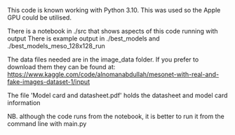 This code is known working with Python 3.10. This was used so the Apple GPU could be utilised.

There is a notebook in ./src that shows aspects of this code running with output
There is example output in ./best_models and ./best_models_meso_128x128_run

The data files needed are in the image_data folder. If you prefer to download them they can be found at: https://www.kaggle.com/code/alnomanabdullah/mesonet-with-real-and-fake-images-dataset-1/input

The file 'Model card and datasheet.pdf' holds the datasheet and model card information

NB. although the code runs from the notebook, it is better to run it from the command line with main.py
